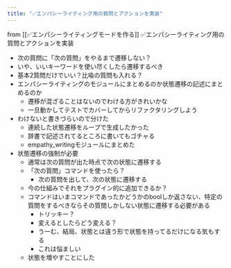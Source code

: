 ```yaml
---
title: "✅エンパシーライティング用の質問とアクションを実装"
---
```


from [[✅エンパシーライティングモードを作る]]
✅エンパシーライティング用の質問とアクションを実装
- 次の質問に「次の質問」をやるまで遷移しない？
- いや、いいキーワードを使い尽くしたら遷移するべき
- 基本2質問だけでいい？比喩の質問も入れる？
- エンパシーライティングのモジュールにまとめるのか状態遷移の記述にまとめるのか
    - 遷移が混ざることはないのでわける方がきれいかな
    - 一旦動かしてテストでカバーしてからリファクタリングしよう
- わけないと書きづらいので分けた
    - 連続した状態遷移をループで生成したかった
    - 辞書で記述されてるところに書いてもゴチャる
    - empathy_writingモジュールにまとめた
- 状態遷移の強制が必要
    - 通常は次の質問が出た時点で次の状態に遷移する
    - 「次の質問」コマンドを使ったら？
        - 次の質問を出して、次の状態に遷移する
    - 今の仕組みでそれをプラグイン的に追加できるか？
    - コマンドはいまコマンドであったかどうかのboolしか返さない、特定の質問をするべきならその質問しかしない状態に遷移する必要がある
        - トリッキー？
        - 変えるとしたらどう変える？
        - うーむ、結局、状態とは違う形で状態を持ってるだけになる気もする
        - これは悩ましい
    - 状態を増やすことにした
